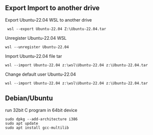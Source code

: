 ## Export Import to another drive
Export Ubuntu-22.04 WSL to another drive

     wsl --export Ubuntu-22.04 Z:\Ubuntu-22.04.tar

Unregister Ubuntu-22.04 WSL

    wsl --unregister Ubuntu-22.04

Import Ubuntu-22.04 file tar

    wsl --import Ubuntu-22.04 z:\wsl\Ubuntu-22.04 z:\Ubuntu-22.04.tar

Change default user Ubuntu-22.04

    wsl --import Ubuntu-22.04 z:\wsl\Ubuntu-22.04 z:\Ubuntu-22.04.tar

## Debian/Ubuntu
run 32bit C program in 64bit device

    sudo dpkg --add-architecture i386
    sudo apt update
    sudo apt install gcc-multilib
